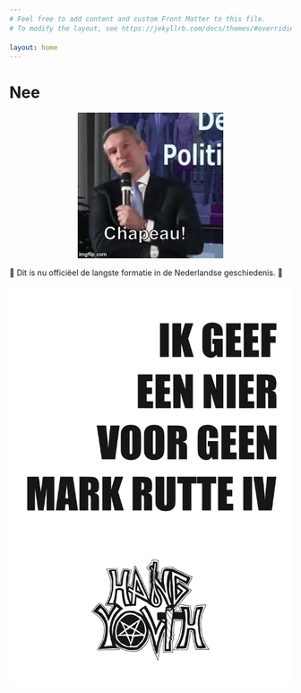```yaml
---
# Feel free to add content and custom Front Matter to this file.
# To modify the layout, see https://jekyllrb.com/docs/themes/#overriding-theme-defaults

layout: home
---
```


# Nee

<div id="ontslagCounter"></div>
<div id=verkiezingenCounter></div>

<script type="text/javascript">
const today = new Date();
const ontslagdatum = new Date("January 15, 2021");
const tijdSindsOntslag = Math.abs(ontslagdatum - today);
const dagenSindsOntslag = Math.ceil(tijdSindsOntslag / (1000*60*60*24));
document.getElementById("ontslagCounter").innerHTML = "<p>Het is " + dagenSindsOntslag.toString() + " dagen geleden dat Rutte III zijn ontslag heeft aangeboden.</p>";
</script>

<script type="text/javascript">
const verkiezingen = new Date("March 17, 2021");
const tijdSindsVerkiezingen = Math.abs(verkiezingen - today);
const dagenSindsVerkiezingen = Math.ceil(tijdSindsVerkiezingen / (1000*60*60*24));
document.getElementById("verkiezingenCounter").innerHTML = "<p>Het is " + dagenSindsVerkiezingen.toString() + " dagen geleden dat de tweede kamerverkiezingen hebben plaatsgevonden.</p>";
</script>

<p align="center">
  <img src="/assets/images/chapeau-buma.gif">
</p>
🎉 Dit is nu officiëel de langste formatie in de Nederlandse geschiedenis. 🎉

![IK GEEF EEN NIER VOOR GEEN MARK RUTTE IV](/assets/images/nierposter.jpg)

<!-- ## Tijdlijn -->
